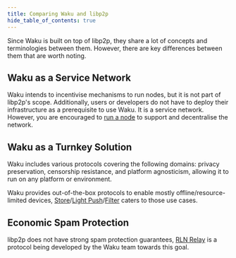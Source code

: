 ```yaml
---
title: Comparing Waku and libp2p
hide_table_of_contents: true
---
```


Since Waku is built on top of libp2p, they share a lot of concepts and terminologies between them. However, there are key differences between them that are worth noting.

## Waku as a Service Network

Waku intends to incentivise mechanisms to run nodes, but it is not part of libp2p's scope. Additionally, users or developers do not have to deploy their infrastructure as a prerequisite to use Waku. It is a service network. However, you are encouraged to [run a node](/#run-a-waku-node) to support and decentralise the network.

## Waku as a Turnkey Solution

Waku includes various protocols covering the following domains: privacy preservation, censorship resistance, and platform agnosticism, allowing it to run on any platform or environment.

Waku provides out-of-the-box protocols to enable mostly offline/resource-limited devices, [Store](/learn/concepts/protocols#store)/[Light Push](/learn/concepts/protocols#light-push)/[Filter](/learn/concepts/protocols#filter) caters to those use cases.

## Economic Spam Protection

libp2p does not have strong spam protection guarantees, [RLN Relay](/learn/concepts/protocols#rln-relay) is a protocol being developed by the Waku team towards this goal.
